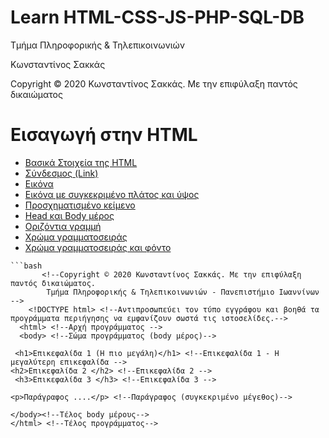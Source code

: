 <html>
<body>
<h1> Learn HTML-CSS-JS-PHP-SQL-DB</h1>
<p> Τμήμα Πληροφορικής & Τηλεπικοινωνιών </p>
<p> Κωνσταντίνος Σακκάς</p>
  <p>Copyright © 2020 Κωνσταντίνος Σακκάς. Με την επιφύλαξη παντός δικαιώματος</p>
  <h1></h1>

<h1>Εισαγωγή στην HTML</h1>
<ul>

<li><a href="./Code greek/basic_1.html" target="_blank">Βασικά Στοιχεία της HTML </a></li>
<li><a href="./Code greek/ahref.html">Σύνδεσμος (Link)</a></li>
<li><a href="./Code greek/img.html">Εικόνα</a></li>
<li><a href="./Code greek/img_with_size.html">Εικόνα με συγκεκριμένο πλάτος και ύψος</a></li>
<li><a href="./Code greek/pre.html">Προσχηματισμένο κείμενο</a></li>
<li><a href="./Code greek/head_and_body.html">Head και Body μέρος</a></li>
<li><a href="./Code greek/hr.html">Οριζόντια γραμμή</a></li>
<li><a href="./Code greek/style_color.html">Χρώμα γραμματοσειράς</a></li>
<li><a href="./Code greek/background_color.html">Χρώμα γραμματοσειράς και φόντο</a></li>



</ul>
</body>
</html>

    ```bash   
           <!--Copyright © 2020 Κωνσταντίνος Σακκάς. Με την επιφύλαξη παντός δικαιώματος.
            Τμήμα Πληροφορικής & Τηλεπικοινωνιών - Πανεπιστήμιο Ιωαννίνων -->
        <!DOCTYPE html> <!--Αντιπροσωπεύει τον τύπο εγγράφου και βοηθά τα προγράμματα περιήγησης να εμφανίζουν σωστά τις ιστοσελίδες.-->
      <html> <!--Αρχή πρoγράμματος -->
      <body> <!--Σώμα προγράμματος (body μέρος)-->

     <h1>Επικεφαλίδα 1 (Η πιο μεγάλη)</h1> <!--Επικεφαλίδα 1 - Η μεγαλύτερη επικεφαλίδα -->
    <h2>Επικεφαλίδα 2 </h2> <!--Επικεφαλίδα 2 -->
     <h3>Επικεφαλίδα 3 </h3> <!--Επικεφαλίδα 3 -->

    <p>Παράγραφος ....</p> <!--Παράγραφος (συγκεκριμένο μέγεθος)-->
            
    </body><!--Τέλος body μέρους-->
    </html> <!--Τέλος προγράμματος-->
```
